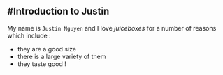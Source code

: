 #Introduction to Justin
---

My name is `Justin Nguyen` and I love *juiceboxes* for a number of reasons which include :

- they are a good size
- there is a large variety of them
- they taste good !

